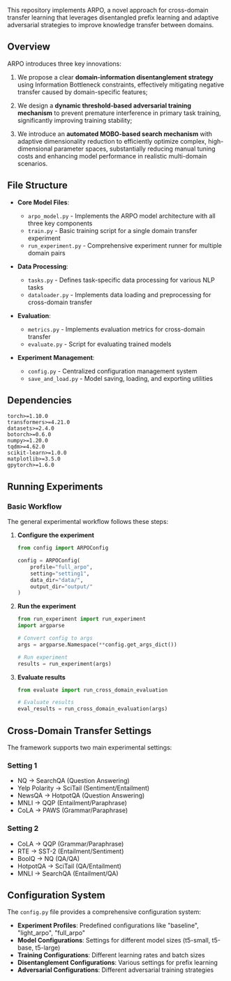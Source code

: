 This repository implements ARPO, a novel approach for cross-domain transfer learning that leverages disentangled prefix learning and adaptive adversarial strategies to improve knowledge transfer between domains.

## Overview
ARPO introduces three key innovations:

1. We propose a clear **domain-information disentanglement strategy** using Information Bottleneck constraints, effectively mitigating negative transfer caused by domain-specific features; 

2. We design a **dynamic threshold-based adversarial training mechanism** to prevent premature interference in primary task training, significantly improving training stability; 

3. We introduce an **automated MOBO-based search mechanism** with adaptive dimensionality reduction to efficiently optimize complex, high-dimensional parameter spaces, substantially reducing manual tuning costs and enhancing model performance in realistic multi-domain scenarios.

## File Structure

- **Core Model Files**:
  - `arpo_model.py` - Implements the ARPO model architecture with all three key components
  - `train.py` - Basic training script for a single domain transfer experiment
  - `run_experiment.py` - Comprehensive experiment runner for multiple domain pairs

- **Data Processing**:
  - `tasks.py` - Defines task-specific data processing for various NLP tasks
  - `dataloader.py` - Implements data loading and preprocessing for cross-domain transfer

- **Evaluation**:
  - `metrics.py` - Implements evaluation metrics for cross-domain transfer
  - `evaluate.py` - Script for evaluating trained models

- **Experiment Management**:
  - `config.py` - Centralized configuration management system
  - `save_and_load.py` - Model saving, loading, and exporting utilities

## Dependencies

```
torch>=1.10.0
transformers>=4.21.0
datasets>=2.4.0
botorch>=0.6.0
numpy>=1.20.0
tqdm>=4.62.0
scikit-learn>=1.0.0
matplotlib>=3.5.0
gpytorch>=1.6.0
```

## Running Experiments

### Basic Workflow

The general experimental workflow follows these steps:

1. **Configure the experiment**
   ```python
   from config import ARPOConfig

   config = ARPOConfig(
       profile="full_arpo",   
       setting="setting1",  
       data_dir="data/",   
       output_dir="output/"  
   )
   ```

2. **Run the experiment**
   ```python
   from run_experiment import run_experiment
   import argparse
   
   # Convert config to args
   args = argparse.Namespace(**config.get_args_dict())
   
   # Run experiment
   results = run_experiment(args)
   ```

3. **Evaluate results**
   ```python
   from evaluate import run_cross_domain_evaluation
   
   # Evaluate results
   eval_results = run_cross_domain_evaluation(args)
   ```

## Cross-Domain Transfer Settings

The framework supports two main experimental settings:

### Setting 1
- NQ → SearchQA (Question Answering)
- Yelp Polarity → SciTail (Sentiment/Entailment)
- NewsQA → HotpotQA (Question Answering)
- MNLI → QQP (Entailment/Paraphrase)
- CoLA → PAWS (Grammar/Paraphrase)

### Setting 2
- CoLA → QQP (Grammar/Paraphrase)
- RTE → SST-2 (Entailment/Sentiment)
- BoolQ → NQ (QA/QA)
- HotpotQA → SciTail (QA/Entailment)
- MNLI → SearchQA (Entailment/QA)

## Configuration System

The `config.py` file provides a comprehensive configuration system:

- **Experiment Profiles**: Predefined configurations like "baseline", "light_arpo", "full_arpo"
- **Model Configurations**: Settings for different model sizes (t5-small, t5-base, t5-large)
- **Training Configurations**: Different learning rates and batch sizes
- **Disentanglement Configurations**: Various settings for prefix learning
- **Adversarial Configurations**: Different adversarial training strategies
